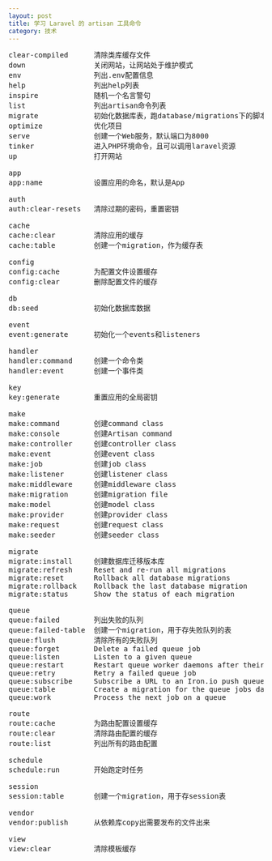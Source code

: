 ```yaml
---
layout: post
title: 学习 Laravel 的 artisan 工具命令
category: 技术
---
```


<pre>
clear-compiled      清除类库缓存文件
down                关闭网站，让网站处于维护模式
env                 列出.env配置信息
help                列出help列表
inspire             随机一个名言警句
list                列出artisan命令列表
migrate             初始化数据库表，跑database/migrations下的脚本
optimize            优化项目
serve               创建一个Web服务，默认端口为8000
tinker              进入PHP环境命令，且可以调用laravel资源
up                  打开网站

app
app:name            设置应用的命名，默认是App

auth
auth:clear-resets   清除过期的密码，重置密钥

cache
cache:clear         清除应用的缓存
cache:table         创建一个migration，作为缓存表

config
config:cache        为配置文件设置缓存
config:clear        删除配置文件的缓存

db
db:seed             初始化数据库数据

event
event:generate      初始化一个events和listeners

handler
handler:command     创建一个命令类
handler:event       创建一个事件类

key
key:generate        重置应用的全局密钥

make
make:command        创建command class
make:console        创建Artisan command
make:controller     创建controller class
make:event          创建event class
make:job            创建job class
make:listener       创建listener class
make:middleware     创建middleware class
make:migration      创建migration file
make:model          创建model class
make:provider       创建provider class
make:request        创建request class
make:seeder         创建seeder class

migrate
migrate:install     创建数据库迁移版本库
migrate:refresh     Reset and re-run all migrations
migrate:reset       Rollback all database migrations
migrate:rollback    Rollback the last database migration
migrate:status      Show the status of each migration

queue
queue:failed        列出失败的队列
queue:failed-table  创建一个migration，用于存失败队列的表
queue:flush         清除所有的失败队列
queue:forget        Delete a failed queue job
queue:listen        Listen to a given queue
queue:restart       Restart queue worker daemons after their current job
queue:retry         Retry a failed queue job
queue:subscribe     Subscribe a URL to an Iron.io push queue
queue:table         Create a migration for the queue jobs database table
queue:work          Process the next job on a queue

route
route:cache         为路由配置设置缓存
route:clear         清除路由配置的缓存
route:list          列出所有的路由配置

schedule
schedule:run        开始跑定时任务

session
session:table       创建一个migration，用于存session表

vendor
vendor:publish      从依赖库copy出需要发布的文件出来

view
view:clear          清除模板缓存
</pre>